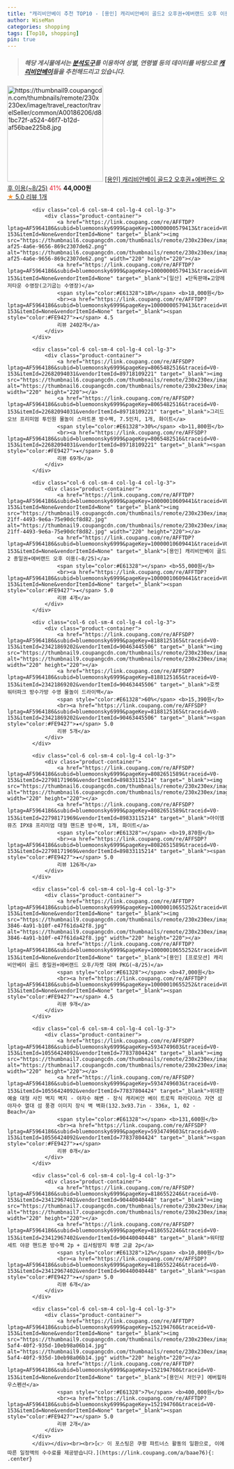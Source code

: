 ```yaml
---
title: "캐리비안베이 추천 TOP10 - [용인] 캐리비안베이 골드2 오후권+에버랜드 오후 이용(~8/25)"
author: WiseMan
categories: shopping
tags: [Top10, shopping]
pin: true
---
```


> ##### 해당 게시물에서는 [**분석도구**](https://itemscout.io/)를 이용하여 **성별**, **연령별** 등의 데이터를 바탕으로 [**캐리비안베이**](https://link.coupang.com/a/baae76)들을 추천해드리고 있습니다.
<div class="container"><div class="row">
            <div class="col-6 col-sm-4 col-lg-4 col-lg-3">
                <div class="product-container">
                    <a href="https://link.coupang.com/re/AFFTDP?lptag=AF5964186&subid=bluemoonsky6999&pageKey=10000010609452&traceid=V0-153&itemId=None&vendorItemId=None" target="_blank"><img src="https://thumbnail9.coupangcdn.com/thumbnails/remote/230x230ex/image/travel_reactor/travelSeller/common/A00186206/d81bc72f-a524-46f7-b12d-af56bae225b8.jpg" alt="https://thumbnail9.coupangcdn.com/thumbnails/remote/230x230ex/image/travel_reactor/travelSeller/common/A00186206/d81bc72f-a524-46f7-b12d-af56bae225b8.jpg" width="220" height="220"></a>
                    <a href="https://link.coupang.com/re/AFFTDP?lptag=AF5964186&subid=bluemoonsky6999&pageKey=10000010609452&traceid=V0-153&itemId=None&vendorItemId=None" target="_blank">[용인] 캐리비안베이 골드2 오후권+에버랜드 오후 이용(~8/25)</a>
                    <span style="color:#E61328">41%</span> <b>44,000원</b>
                    <br><a href="https://link.coupang.com/re/AFFTDP?lptag=AF5964186&subid=bluemoonsky6999&pageKey=10000010609452&traceid=V0-153&itemId=None&vendorItemId=None" target="_blank"><span style="color:#FE9427">★</span> 5.0
                    리뷰 1개</a>
                </div>
            </div>
            
            <div class="col-6 col-sm-4 col-lg-4 col-lg-3">
                <div class="product-container">
                    <a href="https://link.coupang.com/re/AFFTDP?lptag=AF5964186&subid=bluemoonsky6999&pageKey=10000000579413&traceid=V0-153&itemId=None&vendorItemId=None" target="_blank"><img src="https://thumbnail6.coupangcdn.com/thumbnails/remote/230x230ex/image/travel_reactor/travelSeller/common/A00471146/eee4e731-af25-4a6e-9656-869c2307de62.png" alt="https://thumbnail6.coupangcdn.com/thumbnails/remote/230x230ex/image/travel_reactor/travelSeller/common/A00471146/eee4e731-af25-4a6e-9656-869c2307de62.png" width="220" height="220"></a>
                    <a href="https://link.coupang.com/re/AFFTDP?lptag=AF5964186&subid=bluemoonsky6999&pageKey=10000000579413&traceid=V0-153&itemId=None&vendorItemId=None" target="_blank">[일산] ★단독판매★고양레저타운 수영장(고기굽는 수영장)</a>
                    <span style="color:#E61328">18%</span> <b>18,000원</b>
                    <br><a href="https://link.coupang.com/re/AFFTDP?lptag=AF5964186&subid=bluemoonsky6999&pageKey=10000000579413&traceid=V0-153&itemId=None&vendorItemId=None" target="_blank"><span style="color:#FE9427">★</span> 4.5
                    리뷰 2402개</a>
                </div>
            </div>
            
            <div class="col-6 col-sm-4 col-lg-4 col-lg-3">
                <div class="product-container">
                    <a href="https://link.coupang.com/re/AFFSDP?lptag=AF5964186&subid=bluemoonsky6999&pageKey=8065482516&traceid=V0-153&itemId=22682094031&vendorItemId=89718109221" target="_blank"><img src="https://thumbnail6.coupangcdn.com/thumbnails/remote/230x230ex/image/vendor_inventory/7793/49440a24387ed0883b72e52aeef2e896dded62ba44b82ffbdd2f8c6af1a5.jpg" alt="https://thumbnail6.coupangcdn.com/thumbnails/remote/230x230ex/image/vendor_inventory/7793/49440a24387ed0883b72e52aeef2e896dded62ba44b82ffbdd2f8c6af1a5.jpg" width="220" height="220"></a>
                    <a href="https://link.coupang.com/re/AFFSDP?lptag=AF5964186&subid=bluemoonsky6999&pageKey=8065482516&traceid=V0-153&itemId=22682094031&vendorItemId=89718109221" target="_blank">그리드오브 프리미엄 투인원 물놀이 스마트폰 방수팩, 7.5인치, 1개, 화이트</a>
                    <span style="color:#E61328">30%</span> <b>11,800원</b>
                    <br><a href="https://link.coupang.com/re/AFFSDP?lptag=AF5964186&subid=bluemoonsky6999&pageKey=8065482516&traceid=V0-153&itemId=22682094031&vendorItemId=89718109221" target="_blank"><span style="color:#FE9427">★</span> 5.0
                    리뷰 69개</a>
                </div>
            </div>
            
            <div class="col-6 col-sm-4 col-lg-4 col-lg-3">
                <div class="product-container">
                    <a href="https://link.coupang.com/re/AFFTDP?lptag=AF5964186&subid=bluemoonsky6999&pageKey=10000010609441&traceid=V0-153&itemId=None&vendorItemId=None" target="_blank"><img src="https://thumbnail9.coupangcdn.com/thumbnails/remote/230x230ex/image/travel_reactor/travelSeller/common/A00186206/bff47600-21ff-4493-9e6a-75e90dcf8d82.jpg" alt="https://thumbnail9.coupangcdn.com/thumbnails/remote/230x230ex/image/travel_reactor/travelSeller/common/A00186206/bff47600-21ff-4493-9e6a-75e90dcf8d82.jpg" width="220" height="220"></a>
                    <a href="https://link.coupang.com/re/AFFTDP?lptag=AF5964186&subid=bluemoonsky6999&pageKey=10000010609441&traceid=V0-153&itemId=None&vendorItemId=None" target="_blank">[용인] 캐리비안베이 골드2 종일권+에버랜드 오후 이용(~8/25)</a>
                    <span style="color:#E61328"></span> <b>55,000원</b>
                    <br><a href="https://link.coupang.com/re/AFFTDP?lptag=AF5964186&subid=bluemoonsky6999&pageKey=10000010609441&traceid=V0-153&itemId=None&vendorItemId=None" target="_blank"><span style="color:#FE9427">★</span> 5.0
                    리뷰 4개</a>
                </div>
            </div>
            
            <div class="col-6 col-sm-4 col-lg-4 col-lg-3">
                <div class="product-container">
                    <a href="https://link.coupang.com/re/AFFSDP?lptag=AF5964186&subid=bluemoonsky6999&pageKey=8188125165&traceid=V0-153&itemId=23421869202&vendorItemId=90463445506" target="_blank"><img src="https://thumbnail9.coupangcdn.com/thumbnails/remote/230x230ex/image/vendor_inventory/eb86/ea8d70736f17299149dce2bb1aec7846ca5db6627aa0f0b4e7b4586a095e.jpeg" alt="https://thumbnail9.coupangcdn.com/thumbnails/remote/230x230ex/image/vendor_inventory/eb86/ea8d70736f17299149dce2bb1aec7846ca5db6627aa0f0b4e7b4586a095e.jpeg" width="220" height="220"></a>
                    <a href="https://link.coupang.com/re/AFFSDP?lptag=AF5964186&subid=bluemoonsky6999&pageKey=8188125165&traceid=V0-153&itemId=23421869202&vendorItemId=90463445506" target="_blank">호켓 워터파크 방수가방 수영 물놀이 드라이백</a>
                    <span style="color:#E61328">60%</span> <b>15,390원</b>
                    <br><a href="https://link.coupang.com/re/AFFSDP?lptag=AF5964186&subid=bluemoonsky6999&pageKey=8188125165&traceid=V0-153&itemId=23421869202&vendorItemId=90463445506" target="_blank"><span style="color:#FE9427">★</span> 5.0
                    리뷰 5개</a>
                </div>
            </div>
            
            <div class="col-6 col-sm-4 col-lg-4 col-lg-3">
                <div class="product-container">
                    <a href="https://link.coupang.com/re/AFFSDP?lptag=AF5964186&subid=bluemoonsky6999&pageKey=8082651589&traceid=V0-153&itemId=22798171969&vendorItemId=89833115214" target="_blank"><img src="https://thumbnail6.coupangcdn.com/thumbnails/remote/230x230ex/image/vendor_inventory/e012/d54048f4ac89fa854b705424dab68fa406916a127d2ce68b7bbcbf0828fb.jpg" alt="https://thumbnail6.coupangcdn.com/thumbnails/remote/230x230ex/image/vendor_inventory/e012/d54048f4ac89fa854b705424dab68fa406916a127d2ce68b7bbcbf0828fb.jpg" width="220" height="220"></a>
                    <a href="https://link.coupang.com/re/AFFSDP?lptag=AF5964186&subid=bluemoonsky6999&pageKey=8082651589&traceid=V0-153&itemId=22798171969&vendorItemId=89833115214" target="_blank">아이엠뮤즈 IPX8 프리미엄 대형 핸드폰 방수팩, 1개, 화이트</a>
                    <span style="color:#E61328"></span> <b>19,870원</b>
                    <br><a href="https://link.coupang.com/re/AFFSDP?lptag=AF5964186&subid=bluemoonsky6999&pageKey=8082651589&traceid=V0-153&itemId=22798171969&vendorItemId=89833115214" target="_blank"><span style="color:#FE9427">★</span> 5.0
                    리뷰 126개</a>
                </div>
            </div>
            
            <div class="col-6 col-sm-4 col-lg-4 col-lg-3">
                <div class="product-container">
                    <a href="https://link.coupang.com/re/AFFTDP?lptag=AF5964186&subid=bluemoonsky6999&pageKey=10000010655252&traceid=V0-153&itemId=None&vendorItemId=None" target="_blank"><img src="https://thumbnail9.coupangcdn.com/thumbnails/remote/230x230ex/image/travel_reactor/travelSeller/common/A00186206/df20704f-3846-4a91-b10f-e47f61da42f8.jpg" alt="https://thumbnail9.coupangcdn.com/thumbnails/remote/230x230ex/image/travel_reactor/travelSeller/common/A00186206/df20704f-3846-4a91-b10f-e47f61da42f8.jpg" width="220" height="220"></a>
                    <a href="https://link.coupang.com/re/AFFTDP?lptag=AF5964186&subid=bluemoonsky6999&pageKey=10000010655252&traceid=V0-153&itemId=None&vendorItemId=None" target="_blank">[용인] [프로모션] 캐리비안베이 골드 종일권+에버랜드 오후/자켓 대여 PKG(~8/25)</a>
                    <span style="color:#E61328"></span> <b>47,000원</b>
                    <br><a href="https://link.coupang.com/re/AFFTDP?lptag=AF5964186&subid=bluemoonsky6999&pageKey=10000010655252&traceid=V0-153&itemId=None&vendorItemId=None" target="_blank"><span style="color:#FE9427">★</span> 4.5
                    리뷰 9개</a>
                </div>
            </div>
            
            <div class="col-6 col-sm-4 col-lg-4 col-lg-3">
                <div class="product-container">
                    <a href="https://link.coupang.com/re/AFFSDP?lptag=AF5964186&subid=bluemoonsky6999&pageKey=5934749603&traceid=V0-153&itemId=10556424092&vendorItemId=77837804424" target="_blank"><img src="https://thumbnail7.coupangcdn.com/thumbnails/remote/230x230ex/image/vendor_inventory/4d40/2297eb9dd4156cda42d2f2bbb7a0fb3e4d5da71a6b716d1134c02742a939.jpg" alt="https://thumbnail7.coupangcdn.com/thumbnails/remote/230x230ex/image/vendor_inventory/4d40/2297eb9dd4156cda42d2f2bbb7a0fb3e4d5da71a6b716d1134c02742a939.jpg" width="220" height="220"></a>
                    <a href="https://link.coupang.com/re/AFFSDP?lptag=AF5964186&subid=bluemoonsky6999&pageKey=5934749603&traceid=V0-153&itemId=10556424092&vendorItemId=77837804424" target="_blank">위대한 예술 대형 사진 벽지 벽지 - 야자수 해변 - 장식 캐리비안 베이 트로픽 파라다이스 자연 섬 야자수 열대 섬 풍경 이미지 장식 벽 벽화(132.3x93.7in - 336x, 1, 02 - Beach</a>
                    <span style="color:#E61328"></span> <b>131,600원</b>
                    <br><a href="https://link.coupang.com/re/AFFSDP?lptag=AF5964186&subid=bluemoonsky6999&pageKey=5934749603&traceid=V0-153&itemId=10556424092&vendorItemId=77837804424" target="_blank"><span style="color:#FE9427">★</span> 
                    리뷰 0개</a>
                </div>
            </div>
            
            <div class="col-6 col-sm-4 col-lg-4 col-lg-3">
                <div class="product-container">
                    <a href="https://link.coupang.com/re/AFFSDP?lptag=AF5964186&subid=bluemoonsky6999&pageKey=8186552246&traceid=V0-153&itemId=23412967402&vendorItemId=90440040448" target="_blank"><img src="https://thumbnail7.coupangcdn.com/thumbnails/remote/230x230ex/image/vendor_inventory/8a3b/de4e265a43be8d269cd1c63b0661ba0c369d3d3cb0a184cd743690bc0bbd.png" alt="https://thumbnail7.coupangcdn.com/thumbnails/remote/230x230ex/image/vendor_inventory/8a3b/de4e265a43be8d269cd1c63b0661ba0c369d3d3cb0a184cd743690bc0bbd.png" width="220" height="220"></a>
                    <a href="https://link.coupang.com/re/AFFSDP?lptag=AF5964186&subid=bluemoonsky6999&pageKey=8186552246&traceid=V0-153&itemId=23412967402&vendorItemId=90440040448" target="_blank">워터밤 세트 야광 핸드폰 방수팩 2p + 김서림방지 투명 고글 2p</a>
                    <span style="color:#E61328">12%</span> <b>10,800원</b>
                    <br><a href="https://link.coupang.com/re/AFFSDP?lptag=AF5964186&subid=bluemoonsky6999&pageKey=8186552246&traceid=V0-153&itemId=23412967402&vendorItemId=90440040448" target="_blank"><span style="color:#FE9427">★</span> 5.0
                    리뷰 6개</a>
                </div>
            </div>
            
            <div class="col-6 col-sm-4 col-lg-4 col-lg-3">
                <div class="product-container">
                    <a href="https://link.coupang.com/re/AFFTDP?lptag=AF5964186&subid=bluemoonsky6999&pageKey=152194760&traceid=V0-153&itemId=None&vendorItemId=None" target="_blank"><img src="https://thumbnail9.coupangcdn.com/thumbnails/remote/230x230ex/image/travel_reactor/static/booking/image/pension/ddnayo/03fc49dd-5af4-40f2-935d-10eb98a06b14.jpg" alt="https://thumbnail9.coupangcdn.com/thumbnails/remote/230x230ex/image/travel_reactor/static/booking/image/pension/ddnayo/03fc49dd-5af4-40f2-935d-10eb98a06b14.jpg" width="220" height="220"></a>
                    <a href="https://link.coupang.com/re/AFFTDP?lptag=AF5964186&subid=bluemoonsky6999&pageKey=152194760&traceid=V0-153&itemId=None&vendorItemId=None" target="_blank">[용인시 처인구] 에버힐하우스펜션</a>
                    <span style="color:#E61328">7%</span> <b>400,000원</b>
                    <br><a href="https://link.coupang.com/re/AFFTDP?lptag=AF5964186&subid=bluemoonsky6999&pageKey=152194760&traceid=V0-153&itemId=None&vendorItemId=None" target="_blank"><span style="color:#FE9427">★</span> 5.0
                    리뷰 2개</a>
                </div>
            </div>
            </div></div><br><br>[👉 이 포스팅은 쿠팡 파트너스 활동의 일환으로, 이에 따른 일정액의 수수료를 제공받습니다.](https://link.coupang.com/a/baae76){: .center}